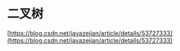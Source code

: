 # 二叉树

[https://blog.csdn.net/javazejian/article/details/53727333](https://blog.csdn.net/javazejian/article/details/53727333)

